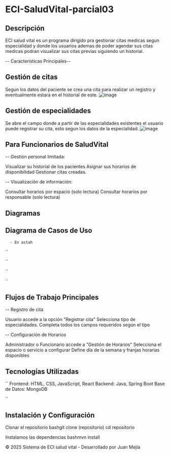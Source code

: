 # ECI-SaludVital-parcial03

## Descripción

ECI salud vital es un programa dirigido pra gestionar citas medicas segun especialidad y donde los usuarios ademas de poder agendar sus citas medicas podran visualizar sus citas previas siguiendo un historial.

-- Características Principales--

## Gestión de citas
Segun los datos del paciente se crea una cita para realizar un registro y eventualmente estara en el historial de este.
![image](https://github.com/user-attachments/assets/22261c08-f3fb-4afb-837a-04a23b1b4916)

## Gestión de especialidades

Se abre el campo donde a partir de las especialidades existentes el usuario puede registrar su cita, esto segun los datos de la especialidad.
![image](https://github.com/user-attachments/assets/ecf68fba-b650-403a-a272-400828f0da37)


## Para Funcionarios de SaludVital

-- Gestión personal limitada:

Visualizar su historial de los pacientes
Asignar sus horarios de disponibilidad 
Gestionar citas creadas.


-- Visualización de información:

Consultar horarios por espacio (solo lectura)
Consultar horarios por responsable (solo lectura)

## Diagramas



## Diagrama de Casos de Uso
      - En astah

´´

´´

´´

´´


## Flujos de Trabajo Principales
-- Registro de cita

Usuario accede a la opción "Registrar cita"
Selecciona tipo de especialidades.
Completa todos los campos requeridos según el tipo


-- Configuración de Horarios

Administrador o Funcionario accede a "Gestión de Horarios"
Selecciona el espacio o servicio a configurar
Define día de la semana y franjas horarias disponibles


## Tecnologías Utilizadas

  ´´
Frontend: HTML, CSS, JavaScript, React
Backend: Java, Spring Boot
Base de Datos: MongoDB

  ´´

## Instalación y Configuración

Clonar el repositorio
bashgit clone (repositorio)
cd repositorio

Instalamos las dependencias
bashmvn install





© 2025 Sistema de ECI salud vital - Desarrollado por Juan Mejía
